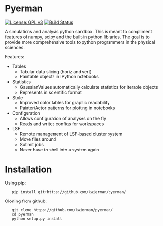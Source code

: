 # Pyerman

[![License: GPL v3](https://img.shields.io/badge/License-GPL%20v3-blue.svg)](http://www.gnu.org/licenses/gpl-3.0)
[![Build Status](https://travis-ci.org/kwierman/pyerman.svg?branch=master)](https://travis-ci.org/kwierman/pyerman)


A simulations and analysis python sandbox. This is meant to compliment features of numpy, scipy and the built-in python libraries.
The goal is to provide more comprehensive tools to python programmers in the physical sciences.



Features:
* Tables
    * Tabular data slicing (horiz and vert)
    * Paintable objects in IPython notebooks
* Statistics
    * GaussianValues automatically calculate statistics for iterable objects
    * Represents in scientific format
* Style
    * Improved color tables for graphic readability
    * Painter/Actor patterns for plotting in notebooks
* Configuration
    * Allows configuration of analyses on the fly
    * Reads and writes configs for workspaces
* LSF
    * Remote management of LSF-based cluster system
    * Move files around
    * Submit jobs
    * Never have to shell into a system again

# Installation

Using pip:
~~~
   pip install git+https://github.com/kwierman/pyerman/
~~~

Cloning from github:
~~~
   git clone https://github.com/kwierman/pyerman/
   cd pyerman
   python setup.py install
~~~
